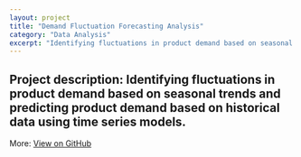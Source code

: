 ```yaml
---
layout: project
title: "Demand Fluctuation Forecasting Analysis"
category: "Data Analysis"
excerpt: "Identifying fluctuations in product demand based on seasonal trends and predicting product demand based on historical data using time series models."
---
```


Project description: Identifying fluctuations in product demand based on seasonal trends and predicting product demand based on historical data using time series models.
---

More: [View on GitHub](https://github.com/hanif-dev/Sales-Analysis)

